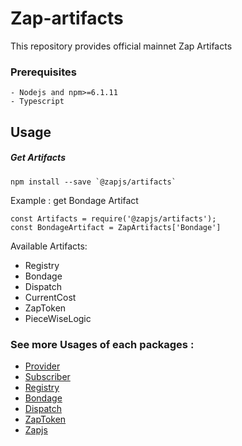 # Zap-artifacts

This repository provides official mainnet Zap Artifacts

### Prerequisites
```
- Nodejs and npm>=6.1.11
- Typescript
```

## Usage
##### Get Artifacts
```
npm install --save `@zapjs/artifacts`
```

Example : get Bondage Artifact
```
const Artifacts = require('@zapjs/artifacts');
const BondageArtifact = ZapArtifacts['Bondage']
```

Available Artifacts:
* Registry
* Bondage
* Dispatch
* CurrentCost
* ZapToken
* PieceWiseLogic

### See more Usages of each packages :
* [Provider](https://github.com/zapproject/Zap-monorepo/tree/master/packages/Provider/README.md)
* [Subscriber](https://github.com/zapproject/Zap-monorepo/tree/master/packages/Subscriber/README.md)
* [Registry](https://github.com/zapproject/zap-monorepo/blob/master/packages/Registry/README.md)
* [Bondage](https://github.com/zapproject/Zap-monorepo/tree/master/packages/Bondage/README.md)
* [Dispatch](https://github.com/zapproject/Zap-monorepo/tree/master/packages/Dispatch/README.md)
* [ZapToken](https://github.com/zapproject/Zap-monorepo/tree/master/packages/ZapToken/README.md)
* [Zapjs](https://github.com/zapproject/Zap-monorepo/tree/master/packages/ZapJs/README.md)
